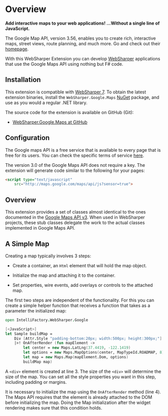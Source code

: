 # Overview

**Add interactive maps to your web applications! ...Without a single
line of JavaScript.**

The Google Map API, version 3.56, enables you to create rich,
interactive maps, street views, route planning, and much more.  Go and
check out their [homepage][gmaps].

With this WebSharper Extension you can develop
[WebSharper](http://websharper.com) applications that use the Google
Maps API using nothing but F# code.

## Installation

This extension is compatible with [WebSharper
7](http://websharper.com).  To obtain the latest extension binaries,
install the `WebSharper.Google.Maps` [NuGet](http://nuget.org)
package, and use as you would a regular .NET library.

The source code for the extension is available on GitHub (Git):

* [WebSharper.Google.Maps at GitHub](https://github.com/dotnet-websharper/google.maps)

## Configuration

The Google maps API is a free service that is available to every page
that is free for its users. You can check the specific terms of
service [here][terms].

The version 3.0 of the Google Maps API does not require a key. The
extension will generate code similar to the following for your pages:

```html
<script type="text/javascript"
    src="http://maps.google.com/maps/api/js?sensor=true">
```

## Overview

This extension provides a set of classes almost identical to the ones
documented in the [Google Maps API v3][gmap-api].  When used in
WebSharper projects, these stub classes delegate the work to the
actual classes implemented in Google Maps API.

## A Simple Map

Creating a map typically involves 3 steps:

  * Create a container, an `Html` element that will hold the map
    object.

  * Initialize the map and attaching it to the container.

  * Set properties, wire events, add overlays or controls to the
    attached map.

The first two steps are independent of the functionality.  For this
you can create a simple helper function that receives a function that
takes as a parameter the initialized map:

```fsharp
open IntelliFactory.WebSharper.Google

[<JavaScript>]
let Sample buildMap =
    Div [Attr.Style "padding-bottom:20px; width:500px; height:300px;"]
    |>! OnAfterRender (fun mapElement ->
        let center = new Maps.LatLng(37.4419, -122.1419)
        let options = new Maps.MapOptions(center, MapTypeId.ROADMAP, 8)
        let map = new Maps.Map(mapElement.Dom, options)
        buildMap map)
```

A `<div>` element is created at line 3.  The size of the `<div>` will
determine the size of the map.  You can set all the style properties
you want in this step, including padding or margins.

It is necessary to initialize the map using the `OnAfterRender` method
(line 4).  The Maps API requires that the element is already attached
to the DOM before initializing the map.  Doing the Map initialization
after the widget rendering makes sure that this condition holds.

[gmaps]: https://developers.google.com/maps/documentation/javascript
[terms]: https://cloud.google.com/maps-platform/terms
[gmap-api]: https://developers.google.com/maps/documentation/javascript/reference
